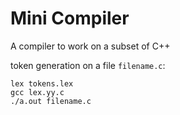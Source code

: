 # Mini Compiler

A compiler to work on a subset of C++

token generation on a file ```filename.c```:
``` 
lex tokens.lex
gcc lex.yy.c
./a.out filename.c

```
